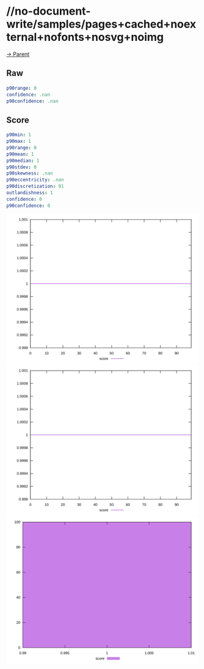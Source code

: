 
# //no-document-write/samples/pages+cached+noexternal+nofonts+nosvg+noimg

[→ Parent](../..)


## Raw


```yaml
p90range: 0
confidence: .nan
p90confidence: .nan

```


## Score


```yaml
p90min: 1
p90max: 1
p90range: 0
p90mean: 1
p90median: 1
p90stdev: 0
p90skewness: .nan
p90eccentricity: .nan
p90discretization: 91
outlandishness: 1
confidence: 0
p90confidence: 0

```

![PLOT: score-values](./score/values.svg)![PLOT: score-sorted](./score/sorted.svg)![PLOT: score-histogram](./score/histogram.svg)